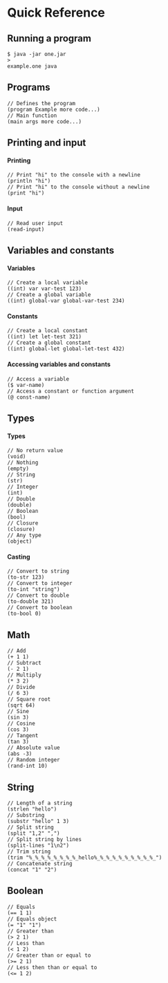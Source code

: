 # Quick Reference
## Running a program
```
$ java -jar one.jar
>
example.one java
```
## Programs
```
// Defines the program
(program Example more code...)
// Main function
(main args more code...)
```
## Printing and input
#### Printing
```
// Print "hi" to the console with a newline
(println "hi")
// Print "hi" to the console without a newline
(print "hi")
```
#### Input
```
// Read user input
(read-input)
```
## Variables and constants
#### Variables
```
// Create a local variable
((int) var var-test 123)
// Create a global variable
((int) global-var global-var-test 234)
```
#### Constants
```
// Create a local constant
((int) let let-test 321)
// Create a global constant
((int) global-let global-let-test 432)
```
#### Accessing variables and constants
```
// Access a variable
($ var-name)
// Access a constant or function argument
(@ const-name)
```
## Types
#### Types
```
// No return value
(void)
// Nothing
(empty)
// String
(str)
// Integer
(int)
// Double
(double)
// Boolean
(bool)
// Closure
(closure)
// Any type
(object)
```
#### Casting
```
// Convert to string
(to-str 123)
// Convert to integer
(to-int "string")
// Convert to double
(to-double 321)
// Convert to boolean
(to-bool 0)
```
## Math
```
// Add
(+ 1 1)
// Subtract
(- 2 1)
// Multiply
(* 3 2)
// Divide
(/ 6 3)
// Square root
(sqrt 64)
// Sine
(sin 3)
// Cosine
(cos 3)
// Tangent
(tan 3)
// Absolute value
(abs -3)
// Random integer
(rand-int 10)
```
## String
```
// Length of a string
(strlen "hello")
// Substring
(substr "hello" 1 3)
// Split string
(split "1,2" ",")
// Split string by lines
(split-lines "1\n2")
// Trim string
(trim "%_%_%_%_%_%_%_%_hello%_%_%_%_%_%_%_%_%_%_")
// Concatenate string
(concat "1" "2")
```
## Boolean
```
// Equals
(== 1 1)
// Equals object
(= "1" "1")
// Greater than
(> 2 1)
// Less than
(< 1 2)
// Greater than or equal to
(>= 2 1)
// Less then than or equal to
(<= 1 2)
```
